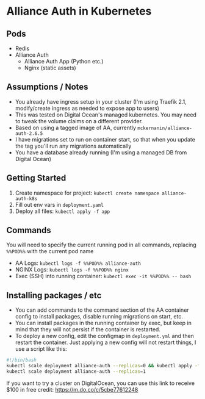 # Alliance Auth in Kubernetes

## Pods
- Redis
- Alliance Auth
  - Alliance Auth App (Python etc.)
  - Nginx (static assets)

## Assumptions / Notes
- You already have ingress setup in your cluster (I'm using Traefik 2.1, modify/create ingress as needed to expose app to users)
- This was tested on Digital Ocean's managed kubernetes. You may need to tweak the volume claims on a different provider.
- Based on using a tagged image of AA, currently `mckernanin/alliance-auth-2.6.5`
- I have migrations set to run on container start, so that when you update the tag you'll run any migrations automatically
- You have a database already running (I'm using a managed DB from Digital Ocean)

## Getting Started
1. Create namespace for project: `kubectl create namespace alliance-auth-k8s`
1. Fill out env vars in `deployment.yaml`
1. Deploy all files: `kubectl apply -f app`

## Commands
You will need to specify the current running pod in all commands, replacing `%%POD%%` with the current pod name
- AA Logs: `kubectl logs -f %%POD%% alliance-auth`
- NGINX Logs: `kubectl logs -f %%POD%% nginx`
- Exec (SSH) into running container: `kubectl exec -it %%POD%% -- bash`

## Installing packages / etc
- You can add commands to the command section of the AA container config to install packages, disable running migrations on start, etc.
- You can install packages in the running container by exec, but keep in mind that they will not persist if the container is restarted.
- To deploy a new config, edit the configmap in `deployment.yml` and then restart the container. Just applying a new config will not restart things, I use a script like this:
```bash
#!/bin/bash
kubectl scale deployment alliance-auth --replicas=0 && kubectl apply -f app/deployment.yml
kubectl scale deployment alliance-auth --replicas=1
```

If you want to try a cluster on DigitalOcean, you can use this link to receive $100 in free credit: https://m.do.co/c/5cbe77612248
